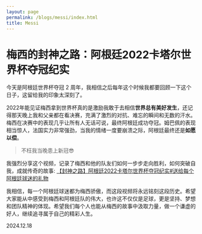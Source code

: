 ```yaml
---
layout: page
permalink: /blogs/messi/index.html
title: Messi
---
```

# **梅西的封神之路：阿根廷2022卡塔尔世界杯夺冠纪实**

今天是阿根廷世界杯夺冠 2 周年，我相信之后每年这个时候我都要回顾一下这个日子，这留给我的印象太深刻了。

2022年能见证梅西拿到世界杯真的是激励我敢于去相信**世界总有美好发生**，还记得那天晚上我和父亲都在看决赛，充满了激烈的对抗、难忘的瞬间和无数的汗水。梅西在决赛中的表现几乎让所有人无话可说，最终阿根廷成功夺冠。姆巴佩的表现相当惊人，法国实力非常强劲，当我的情绪一度要崩溃之际，阿根廷最终还是**如愿以偿**。

>不枉我当晚患上新冠😎

我强烈分享这个视频，记录了梅西和他的队友们如何一步步走向胜利，如何突破自我，成就传奇的故事:
[【封神之路】阿根廷2022卡塔尔世界杯夺冠纪实#送给每个阿根廷球迷的礼物](https://www.bilibili.com/video/BV1x8411P76n/?share_source=copy_web&vd_source=eb5e1dd75bd9acb82e54e6af7f48c7e0)

  
我相信，每一个阿根廷球迷都为梅西骄傲，而这段视频将永远铭刻这段历史。希望大家能从中感受到梅西和阿根廷队的伟大，也许这不仅仅是足球，更是坚持、梦想和团队精神的体现。希望我们每个人也能从梅西的故事中汲取力量，做一个谦虚的好人，继续追寻属于自己的精彩人生。


2024.12.18
